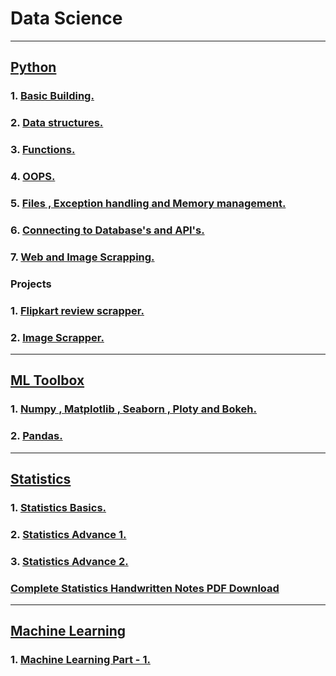 # Data Science

---

## [Python](https://github.com/DarshanRokkad/Data_Science/tree/master/01_Python)
### 1. [Basic Building.](https://github.com/DarshanRokkad/Data_Science/tree/master/01_Python/Week_01_Basic_Building)
### 2. [Data structures.](https://github.com/DarshanRokkad/Data_Science/tree/master/01_Python/Week_02_Data_Structures)
### 3. [Functions.](https://github.com/DarshanRokkad/Data_Science/tree/master/01_Python/Week_03_Functions)
### 4. [OOPS.](https://github.com/DarshanRokkad/Data_Science/tree/master/01_Python/Week_04_Oops)
### 5. [Files , Exception handling and Memory management.](https://github.com/DarshanRokkad/Data_Science/tree/master/01_Python/Week_05_Files_ExceptionHandling_MemoryMangagement)
### 6. [Connecting to Database's and API's.](https://github.com/DarshanRokkad/Data_Science/tree/master/01_Python/Week_06_Connecting_Databases_and_APIs)
### 7. [Web and Image Scrapping.](https://github.com/DarshanRokkad/Data_Science/tree/master/01_Python/Week_07_Web_and_Image_Scraping)

### Projects 
### 1. [Flipkart review scrapper.](https://github.com/DarshanRokkad/Flipkart_review_Scrapper)
### 2. [Image Scrapper.](https://github.com/DarshanRokkad/Image_Scrapper)

---

## [ML Toolbox](https://github.com/DarshanRokkad/Data_Science/tree/master/02_ML_Toolbox)
### 1. [Numpy , Matplotlib , Seaborn , Ploty and Bokeh.](https://github.com/DarshanRokkad/Data_Science/tree/master/02_ML_Toolbox/Week_08_Numpy_Visualization)
### 2. [Pandas.](https://github.com/DarshanRokkad/Data_Science/tree/master/02_ML_Toolbox/Week_09_Pandas)

---

## [Statistics](https://github.com/DarshanRokkad/Data_Science/tree/master/03_Statistics)
### 1. [Statistics Basics.](https://github.com/DarshanRokkad/Data_Science/tree/master/03_Statistics/Week_10_Statistics_Basic)
### 2. [Statistics Advance 1.](https://github.com/DarshanRokkad/Data_Science/tree/master/03_Statistics/Week_11_Statistics_Advance_01)
### 3. [Statistics Advance 2.](https://github.com/DarshanRokkad/Data_Science/tree/master/03_Statistics/Week_12_Statistics_Advance_02)
### [Complete Statistics Handwritten Notes PDF Download](https://github.com/DarshanRokkad/Data_Science/tree/master/03_Statistics/Darshan_Complete_Statistics_Notes.pdf)

--- 

## [Machine Learning](https://github.com/DarshanRokkad/Data_Science/tree/master/04_Machine_Learning)
### 1. [Machine Learning Part - 1.](https://github.com/DarshanRokkad/Data_Science/tree/master/04_Machine_Learning/Week_13_Machine_Learning_Part_1)

